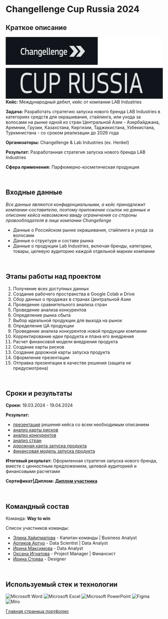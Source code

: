 # Changellenge Cup Russia 2024

## Краткое описание

[//]: # "Фото с изображением хакатона"

<img src="https://github.com/ArturArtikov/Portfolio/blob/main/1_media/3_case_championships_projects/case_projects3.png" height=200 align="left"> 

__Кейс:__ Международный дебют, кейс от компании LAB Industries

__Задача:__ Разработать стратегию запуска нового бренда LAB Industries в категориях средств для окрашивания, стайлинга, или ухода за волосами на рынке одной из стран Центральной Азии - Азербайджана, Аремнии, Грузии, Казахстана, Киргизии, Таджикистана, Узбекистана, Туркмнистана - со сроком реализации до 2026 года

__Организаторы:__ Changellenge & Lab Industries (ex. Henkel)

__Результат:__ Разработанная стратегия запуска нового бренда LAB Industries

__Сфера применения:__ Парфюмерно-косметическая продукция

<br/>

## Входные данные

*Все данные являются конфиденциальными, а кейс принадлежит компании-составителю, поэтому приложение ссылок на данные и описание кейса невозможно ввиду ограничения со стороны правообладателя в лице компании Changellenge*

* Данные о Российском рынке окрашивания, стайлинга и ухода за волосами
* Данные о структуре и составе рынка
* Данные о продукции Lab Industries, включая бренды, категории, товары, целевую аудиторию каждой отдельной маркеи компании

<br/>

## Этапы работы над проектом

1. Получение всех доступных данных
2. Создание рабочего пространства в Google Colab и Drive
3. Сбор данных о продажах в странах Центральной Азии
4. Проведение сравнительного анализа стран
5. Проведение анализа конкурентов
6. Определение рынка сбыта
7. Выбор идеальной продукции для выхода на рынок
8. Определение ЦА продукции
9. Проведение анализа конкурентов новой продукции компании
10. Корректирование идеи продукта и плана его внедрения
11. Расчет финансовой модели внедрения продукта
12. Создание карты рисков
13. Создание дорожной карты запуска продукта
14. Оформление презентации
15. Отправка презентации в качестве решения (защита не предусмотрена)

<br/>

## Сроки и результаты

__Сроки:__ 18.03.2024 - 19.04.2024

__Результат:__ 
  * [презентация](https://github.com/ArturArtikov/Portfolio/blob/main/4_case_championships_projects/case_3/Changellenge%20Cup%20Russia%202024.%20%D0%A1%D0%B5%D0%BA%D1%86%D0%B8%D1%8F%20LAB%20Industries.%20%D0%9F%D1%80%D0%B5%D0%B7%D0%B5%D0%BD%D1%82%D0%B0%D1%86%D0%B8%D1%8F%20%D1%80%D0%B5%D1%88%D0%B5%D0%BD%D0%B8%D1%8F.%20%D0%9A%D0%BE%D0%BC%D0%B0%D0%BD%D0%B4%D0%B0%20Way%20to%20win.pdf) решения кейса со всем необходимым описанием
  * [анализ карты рисков](https://github.com/ArturArtikov/Portfolio/blob/main/4_case_championships_projects/case_3/Changellenge%20Cup%20Russia%202024.%20%D0%A1%D0%B5%D0%BA%D1%86%D0%B8%D1%8F%20LAB%20Industries.%20%D0%90%D0%BD%D0%B0%D0%BB%D0%B8%D0%B7%20%D0%BA%D0%B0%D1%80%D1%82%D1%8B%20%D1%80%D0%B8%D1%81%D0%BA%D0%BE%D0%B2.%20%D0%9A%D0%BE%D0%BC%D0%B0%D0%BD%D0%B4%D0%B0%20Way%20to%20win.pdf)
  * [анализ конкурентов](https://github.com/ArturArtikov/Portfolio/blob/main/4_case_championships_projects/case_3/Changellenge%20Cup%20Russia%202024.%20%D0%A1%D0%B5%D0%BA%D1%86%D0%B8%D1%8F%20LAB%20Industries.%20%D0%90%D0%BD%D0%B0%D0%BB%D0%B8%D0%B7%20%D0%BA%D0%BE%D0%BD%D0%BA%D1%83%D1%80%D0%B5%D0%BD%D1%82%D0%BE%D0%B2.%20%D0%9A%D0%BE%D0%BC%D0%B0%D0%BD%D0%B4%D0%B0%20Way%20to%20win.pdf)
  * [анализ стран](https://github.com/ArturArtikov/Portfolio/blob/main/4_case_championships_projects/case_3/Changellenge%20Cup%20Russia%202024.%20%D0%A1%D0%B5%D0%BA%D1%86%D0%B8%D1%8F%20LAB%20Industries.%20%D0%90%D0%BD%D0%B0%D0%BB%D0%B8%D0%B7%20%D1%81%D1%82%D1%80%D0%B0%D0%BD.%20%D0%9A%D0%BE%D0%BC%D0%B0%D0%BD%D0%B4%D0%B0%20Way%20to%20win.pdf)
  * [дорожная карта запуска продукта](https://github.com/ArturArtikov/Portfolio/blob/main/4_case_championships_projects/case_3/Changellenge%20Cup%20Russia%202024.%20%D0%A1%D0%B5%D0%BA%D1%86%D0%B8%D1%8F%20LAB%20Industries.%20%D0%94%D0%BE%D1%80%D0%BE%D0%B6%D0%BD%D0%B0%D1%8F%20%D0%BA%D0%B0%D1%80%D1%82%D0%B0%20%D0%B7%D0%B0%D0%BF%D1%83%D1%81%D0%BA%D0%B0%20%D0%BF%D1%80%D0%BE%D0%B4%D1%83%D0%BA%D1%82%D0%B0.%20%D0%9A%D0%BE%D0%BC%D0%B0%D0%BD%D0%B4%D0%B0%20Way%20to%20win.pdf)
  * [финансовая модель запуска продукта](https://github.com/ArturArtikov/Portfolio/blob/main/4_case_championships_projects/case_3/Changellenge%20Cup%20Russia%202024.%20%D0%A1%D0%B5%D0%BA%D1%86%D0%B8%D1%8F%20LAB%20Industries.%20%D0%A4%D0%B8%D0%BD%D0%B0%D0%BD%D1%81%D0%BE%D0%B2%D0%B0%D1%8F%20%D0%BC%D0%BE%D0%B4%D0%B5%D0%BB%D1%8C%20%D0%B7%D0%B0%D0%BF%D1%83%D1%81%D0%BA%D0%B0%20%D0%BF%D1%80%D0%BE%D0%B4%D1%83%D0%BA%D1%82%D0%B0.%20%D0%9A%D0%BE%D0%BC%D0%B0%D0%BD%D0%B4%D0%B0%20Way%20to%20win.xlsx)

__Итоговый результат:__ Оформленная стратегия запуска нового бренда, вместе с ценностным предложением, целевой аудиторией и финансовыми расчетами

__Сертификат|Диплом:__ [__Диплом участника__](https://github.com/ArturArtikov/Portfolio/blob/main/1_media/4_certificates/Changellenge%20Cup%20Russia%20-%202024.%20%D0%94%D0%B8%D0%BF%D0%BB%D0%BE%D0%BC%20%D1%83%D1%87%D0%B0%D1%81%D1%82%D0%BD%D0%B8%D0%BA%D0%B0.%20%D0%90%D1%80%D1%82%D1%83%D1%80%20%D0%90%D1%80%D1%82%D0%B8%D0%BA%D0%BE%D0%B2.pdf)

<br/>

## Командный состав

Команда: __Way to win__

Список участников команды:

* [Элина Хайитматова](https://t.me/Anika0901) - Капитан команды | Business Analyst
* [Артиков Артур](https://t.me/ArturArtikov) - Data Scientist | Data Analyst
* [Ирина Максимова](https://t.me/iamaksimova) - Data Analyst
* [Оксана Игнатова](https://t.me/oks_ignat) - Project Manager | Финансист
* [Ирина Стоева](https://t.me/stoarti) - Designer


<br/>

## Используемый стек и технологии

![Microsoft Word](https://img.shields.io/badge/Microsoft_Word-2B579A?style=for-the-badge&logo=microsoft-word&logoColor=white)
![Microsoft Excel](https://img.shields.io/badge/Microsoft_Excel-217346?style=for-the-badge&logo=microsoft-excel&logoColor=white)
![Microsoft PowerPoint](https://img.shields.io/badge/Microsoft_PowerPoint-B7472A?style=for-the-badge&logo=microsoft-powerpoint&logoColor=white)
![Figma](https://img.shields.io/badge/figma-%23F24E1E.svg?style=for-the-badge&logo=figma&logoColor=white)
![Miro](https://img.shields.io/badge/Miro-050038?style=for-the-badge&logo=Miro&logoColor=white)

[Главная страница портфолио](https://github.com/ArturArtikov/Portfolio/blob/main/README.md)
